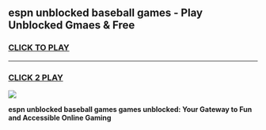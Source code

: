 
## espn unblocked baseball games - Play Unblocked Gmaes & Free
<h3>
<a href="https://news.freeplayer.one?title=espn_unblocked_baseball_games&ref=23F">CLICK TO PLAY</a></h3>
<hr>

<h3>
<a href="https://news.freeplayer.one?title=espn_unblocked_baseball_games&ref=23F">CLICK 2 PLAY</a>
  
</h3>

<a href="https://news.freeplayer.one?title=espn_unblocked_baseball_games&ref=23F/"><img src="https://clearcache.store/games.png"></a>


**espn unblocked baseball games games unblocked: Your Gateway to Fun and Accessible Online Gaming**
